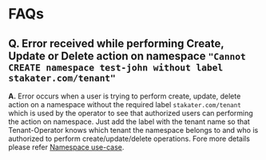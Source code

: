 # FAQs

## Q. Error received while performing Create, Update or Delete action on namespace `"Cannot CREATE namespace test-john without label stakater.com/tenant"`

**A.** Error occurs when a user is trying to perform create, update, delete action on a namespace without the required label `stakater.com/tenant` which is used by the operator to see that authorized users can performing the action on namespace. Just add the label with the tenant name so that Tenant-Operator knows which tenant the namespace belongs to and who is authorized to perform create/update/delete operations. Fore more details please refer [Namespace use-case](./usecases/namespace.html).

